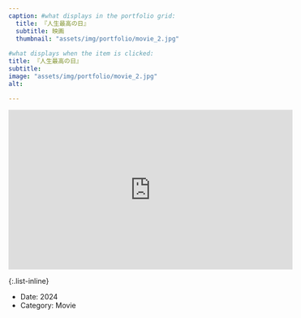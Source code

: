 ```yaml
---
caption: #what displays in the portfolio grid:
  title: 『人生最高の日』
  subtitle: 映画
  thumbnail: "assets/img/portfolio/movie_2.jpg"
  
#what displays when the item is clicked:
title: 『人生最高の日』
subtitle: 
image: "assets/img/portfolio/movie_2.jpg"
alt: 

---
```


<iframe width="560" height="315" src="https://www.youtube.com/embed/hEiCWZ2zeZw?si=B_YW6WHLVyehWPaa" title="YouTube video player" frameborder="0" allow="accelerometer; autoplay; clipboard-write; encrypted-media; gyroscope; picture-in-picture; web-share"></iframe>

{:.list-inline} 
- Date: 2024
- Category: Movie